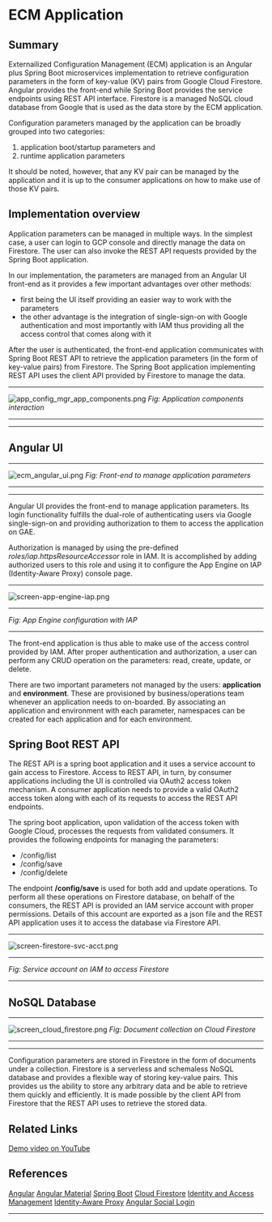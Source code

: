# ECM Application #

## Summary ##
Externailized Configuration Management (ECM) application is an Angular plus Spring Boot microservices implementation to retrieve configuration parameters in the form of key-value (KV) pairs from Google Cloud Firestore. Angular provides the front-end while Spring Boot provides the service endpoints using REST API interface. Firestore is a managed NoSQL cloud database from Google that is used as the data store by the ECM application.

Configuration parameters managed by the application can be broadly grouped into two categories:  
1. application boot/startup parameters and
2. runtime application parameters

It should be noted, however, that any KV pair can be managed by the application and it is up to the consumer applications on how to make use of those KV pairs.

## Implementation overview ##
Application parameters can be managed in multiple ways. In the simplest case, a user can login to GCP console and directly manage the data on Firestore. The user can also invoke the REST API requests provided by the Spring Boot application.

In our implementation, the parameters are managed from an Angular UI front-end as it provides a few important advantages over other methods:  
- first being the UI itself providing an easier way to work with the parameters
- the other advantage is the integration of single-sign-on with Google authentication and most importantly with IAM thus providing all the access control that comes along with it

After the user is authenticated, the front-end application communicates with Spring Boot REST API to retrieve the application parameters (in the form of key-value pairs) from Firestore. The Spring Boot application implementing REST API uses the client API provided by Firestore to manage the data.

***
![app_config_mgr_app_components.png](:/5f050907c1f44b6d84ebcd33d7cf4e03)
*Fig: Application components interaction*
***
***

## Angular UI ##

***
![ecm_angular_ui.png](:/72e19bd0966b4ff58fb5d5ebafc8f303)
*Fig: Front-end to manage application parameters*
***
***

Angular UI provides the front-end to manage application parameters. Its login functionality fulfills the dual-role of authenticating users via Google single-sign-on and providing authorization to them to access the application on GAE.

Authorization is managed by using the pre-defined *roles/iap.httpsResourceAccessor* role in IAM. It is accomplished by adding authorized users to this role and using it to configure the App Engine on IAP (Identity-Aware Proxy) console page.

***
![screen-app-engine-iap.png](:/9e1e2809bf86455f820bf6d17ddcc5cb)
***
*Fig: App Engine configuration with IAP*
***

The front-end application is thus able to make use of the access control provided by IAM. After proper authentication and authorization, a user can perform any CRUD operation on the parameters: read, create, update, or delete.

There are two important parameters not managed by the users: **application** and **environment**. These are provisioned by business/operations team whenever an application needs to on-boarded. By associating an application and environment with each parameter, namespaces can be created for each application and for each environment.

## Spring Boot REST API ##
The REST API is a spring boot application and it uses a service account to gain access to Firestore. Access to REST API, in turn, by consumer applications including the UI is controlled via OAuth2 access token mechanism. A consumer application needs to provide a valid OAuth2 access token along with each of its requests to access the REST API endpoints.

The spring boot application, upon validation of the access token with Google Cloud, processes the requests from validated consumers. It provides the following endpoints for managing the parameters:
- /config/list
- /config/save
- /config/delete

The endpoint **/config/save** is used for both add and update operations. To perform all these operations on Firestore database, on behalf of the consumers, the REST API is provided an IAM service account with proper permissions. Details of this account are exported as a json file and the REST API application uses it to access the database via Firestore API.

***
![screen-firestore-svc-acct.png](:/0065cedbb1b1421e83ea6c83d912405e)
***
*Fig: Service account on IAM to access Firestore*
***


## NoSQL Database ##

***
![screen_cloud_firestore.png](:/489533098a7244c4b4072b45661b442d)
*Fig: Document collection on Cloud Firestore*
***
***

Configuration parameters are stored in Firestore in the form of documents under a collection. Firestore is a serverless and schemaless NoSQL database and provides a flexible way of storing key-value pairs. This provides us the ability to store any arbitrary data and be able to retrieve them quickly and efficiently. It is made possible by the client API from Firestore that the REST API uses to retrieve the stored data.

## Related Links ##
[Demo video on YouTube](https://youtu.be/6WZ72nSnfDU)

## References ##
[Angular](https://angular.io/)
[Angular Material](https://material.angular.io/)
[Spring Boot](https://spring.io/projects/spring-boot)
[Cloud Firestore](https://firebase.google.com/docs/firestore)
[Identity and Access Management](https://cloud.google.com/iam)
[Identity-Aware Proxy](https://cloud.google.com/iap)
[Angular Social Login](https://www.npmjs.com/package/angularx-social-login)

***
